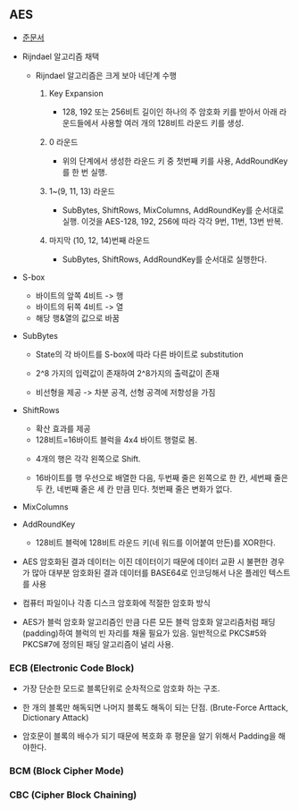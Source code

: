 ## AES

- [준문서](https://csrc.nist.gov/files/pubs/fips/197/final/docs/fips-197.pdf)

* Rijndael 알고리즘 채택

  - Rijndael 알고리즘은 크게 보아 네단계 수행

    1. Key Expansion

       - 128, 192 또는 256비트 길이인 하나의 주 암호화 키를 받아서 아래 라운드들에서 사용할 여러 개의 128비트 라운드 키를 생성.

    2. 0 라운드

       - 위의 단계에서 생성한 라운드 키 중 첫번째 키를 사용, AddRoundKey를 한 번 실행.

    3. 1~(9, 11, 13) 라운드

       - SubBytes, ShiftRows, MixColumns, AddRoundKey를 순서대로 실행. 이것을 AES-128, 192, 256에 따라 각각 9번, 11번, 13번 반복.

    4. 마지막 (10, 12, 14)번째 라운드

       - SubBytes, ShiftRows, AddRoundKey를 순서대로 실행한다.

* S-box

  - 바이트의 앞쪽 4비트 -> 행
  - 바이트의 뒤쪽 4비트 -> 열
  - 해당 행&열의 값으로 바꿈

* SubBytes

  - State의 각 바이트를 S-box에 따라 다른 바이트로 substitution

  * 2^8 가지의 입력값이 존재하여 2^8가지의 출력값이 존재

  * 비선형을 제공 -> 차분 공격, 선형 공격에 저항성을 가짐

* ShiftRows

  - 확산 효과를 제공

  * 128비트=16바이트 블럭을 4x4 바이트 행렬로 봄.

  - 4개의 행은 각각 왼쪽으로 Shift.

  - 16바이트를 행 우선으로 배열한 다음, 두번째 줄은 왼쪽으로 한 칸, 세번째 줄은 두 칸, 네번째 줄은 세 칸 만큼 민다. 첫번째 줄은 변화가 없다.

* MixColumns

* AddRoundKey

  - 128비트 블럭에 128비트 라운드 키(네 워드를 이어붙여 만든)를 XOR한다.

* AES 암호화된 결과 데이터는 이진 데이터이기 때문에 데이터 교환 시 불편한 경우가 많아 대부분 암호화된 결과 데이터를 BASE64로 인코딩해서 나온 플레인 텍스트를 사용

* 컴퓨터 파일이나 각종 디스크 암호화에 적절한 암호화 방식

* AES가 블럭 암호화 알고리즘인 만큼 다른 모든 블럭 암호화 알고리즘처럼 패딩(padding)하여 블럭의 빈 자리를 채울 필요가 있음. 일반적으로 PKCS#5와 PKCS#7에 정의된 패딩 알고리즘이 널리 사용.

### ECB (Electronic Code Block)

- 가장 단순한 모드로 블록단위로 순차적으로 암호화 하는 구조.

* 한 개의 블록만 해독되면 나머지 블록도 해독이 되는 단점. (Brute-Force Arttack, Dictionary Attack)

* 암호문이 블록의 배수가 되기 때문에 복호화 후 평문을 알기 위해서 Padding을 해야한다.

### BCM (Block Cipher Mode)

### CBC (Cipher Block Chaining)

